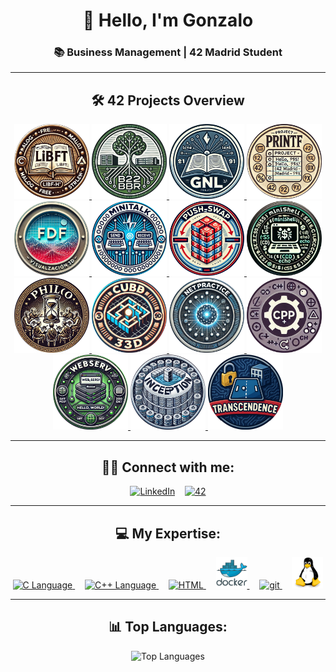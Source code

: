 <div align="center">
  <h1>👋 Hello, I'm Gonzalo</h1>
  <h3>📚 Business Management | 42 Madrid Student</h3>
  <hr>

  <h2>🛠️ 42 Projects Overview</h2>
        <a href="https://github.com/titogf/Libft">
          <img src="img42/libft.png" alt="LIBFT" width="120">
        </a>
        <a href="https://github.com/titogf/Born2BeRoot">
          <img src="img42/b2br.png" alt="BORN 2 BE ROOT" width="120">
        </a>
        <a href="https://github.com/titogf/Get_Next_Line">
          <img src="img42/gnl.png" alt="GET NEXT LINE" width="120">
        </a>
        <a href="https://github.com/titogf/Ft_printf">
          <img src="img42/printf.png" alt="PRINTF" width="120">
        </a>
        <a href="https://github.com/titogf/Fdf">
          <img src="img42/fdf.png" alt="FDF" width="120">
        </a>
        <a href="https://github.com/titogf/Minitalk">
          <img src="img42/minitalk.png" alt="MINITALK" width="120">
        </a>
        <a href="https://github.com/titogf/push_swap">
          <img src="img42/pushswap.png" alt="PUSH SWAP" width="120">
        </a>
        <a href="https://github.com/titogf/minishell">
          <img src="img42/minishell.png" alt="MINISHELL" width="120">
        </a>
        <a href="https://github.com/titogf/Philosophers">
          <img src="img42/philo.png" alt="PHILOSOPHERS" width="120">
        </a>
        <a href="https://github.com/titogf/cub3D">
          <img src="img42/cub3d.png" alt="cub3D" width="120">
        </a>
        <a href="https://github.com/titogf/netpractice">
          <img src="img42/netpractice.png" alt="NETPRACTICE" width="120">
        </a>
        <a href="https://github.com/titogf/cpp">
          <img src="img42/cpp.png" alt="CPP MODULES" width="120">
        </a>
        <a href="https://github.com/titogf/webserv/">
          <img src="img42/webserv.png" alt="WEBSERVER" width="120">
        </a>
        <a href="https://github.com/titogf/inception/">
          <img src="img42/inception.png" alt="WEBSERVER" width="120">
        </a>
        <a href="https://github.com/juandfloresm/ft_transcendence">
          <img src="img42/transcendence.png" alt="Transcendence" width="120">
        </a>

  <hr>
  <h2>👨‍💻 Connect with me:</h2>
  <a href="https://www.linkedin.com/in/gonzalo-fern%C3%A1ndez-alonso-b06690230/"><img src="https://img.icons8.com/color/48/000000/linkedin.png" alt="LinkedIn"/></a>&nbsp;&nbsp;&nbsp;
  <a href="https://profile.intra.42.fr/"><img src="https://img.icons8.com/color/48/000000/42.png" alt="42"/></a>
  
  <hr>
  <h2>💻 My Expertise:</h2>
  <a href="https://www.cprogramming.com/" target="_blank">
    <img src="https://img.icons8.com/color/48/000000/c-programming.png" alt="C Language"/>
  </a>&nbsp;&nbsp;&nbsp;
  <a href="https://cplusplus.com/" target="_blank">
    <img src="https://img.icons8.com/color/48/000000/c-plus-plus-logo.png" alt="C++ Language"/>
  </a>&nbsp;&nbsp;&nbsp;
  <a href="https://en.wikipedia.org/wiki/HTML" target="_blank">
    <img src="https://img.icons8.com/color/48/000000/html-5.png" alt="HTML"/>
  </a>&nbsp;&nbsp;&nbsp;
  <a href="https://www.docker.com/" target="_blank" rel="noreferrer"> 
    <img src="https://raw.githubusercontent.com/devicons/devicon/master/icons/docker/docker-original-wordmark.svg" alt="docker" width="50" height="50"/> 
  </a>&nbsp;&nbsp;&nbsp;
  <a href="https://git-scm.com/" target="_blank" rel="noreferrer"> 
    <img src="https://www.vectorlogo.zone/logos/git-scm/git-scm-icon.svg" alt="git" width="50" height="50"/> 
  </a>&nbsp;&nbsp;&nbsp;
  <a href="https://www.linux.org/" target="_blank" rel="noreferrer">
    <img src="https://raw.githubusercontent.com/devicons/devicon/master/icons/linux/linux-original.svg" alt="linux" width="50" height="50"/> 
  </a> 
  
  <hr>
  <h2>📊 Top Languages:</h2>
  <img src="https://github-readme-stats.vercel.app/api/top-langs/?username=titogf&layout=compact" alt="Top Languages">
</div>

